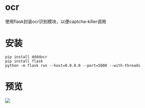 # ocr
使用flask封装ocr识别模块，以便captcha-killer调用

# 安装
```
pip install ddddocr
pip install flask
python -m flask run --host=0.0.0.0 --port=5000 --with-threads
```
# 预览
![](https://gitee.com/fuli009/images/raw/master/public/20210823174535.png)

